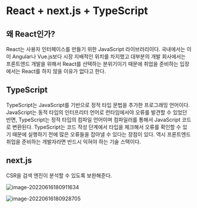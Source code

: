 # React + next.js + TypeScript

## 왜 React인가?

React는 사용자 인터페이스를 만들기 위한 JavaScript 라이브러리이다. 국내에서는 이미 Angular나 Vue.js보다 시장 지배적인 위치를 차지했고 대부분의 개발 회사에서는 프론트엔드 개발을 위해서 React를 선택하는 분위기이기 때문에 취업을 준비하는 입장에서는 React를 하지 않을 이유가 없다고 한다.



## TypeScript

TypeScript는 JavaScript를 기반으로 정적 타입 문법을 추가한 프로그래밍 언어이다. JavaScript는 동적 타입의 인터프리터 언어로 런타임에서야 오류를 발견할 수 있었던 반면, TypeScript는 정적 타입의 컴파일 언어이며 컴파일러를 통해서 JavaScript 코드로 변환된다. TypeScript는 코드 작성 단계에서 타입을 체크해서 오류를 확인할 수 있기 때문에 실행하기 전에 많은 오류들을 잡아낼 수 있다는 장점이 있다. 역시 프론트엔드 취업을 준비하는 개발자라면 반드시 익혀야 하는 기술 스택이다.



## next.js

CSR을 검색 엔진이 분석할 수 있도록 보완해준다.



![image-20220616180911634](README.assets/image-20220616180911634-16553705536241.png)

![image-20220616180928705](README.assets/image-20220616180928705.png)
